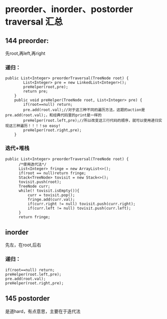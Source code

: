 # preorder、inorder、postorder traversal 汇总
## 144 preorder:
先root,再left,再right
### 递归：
```
public List<Integer> preorderTraversal(TreeNode root) {
		List<Integer> pre = new LinkedList<Integer>();
		preHelper(root,pre);
		return pre;
	}
	public void preHelper(TreeNode root, List<Integer> pre) {
		if(root==null) return;
		pre.add(root.val);//对于这三种不同的遍历方法，这题的action是pre.add(root.val);，和经典代码里的print是一样的
		preHelper(root.left,pre);//所以改变这三行代码的顺序，就可以使用递归实现这三种遍历！！！！so easy!
		preHelper(root.right,pre);
	}
  ```
  ### 迭代+堆栈
  ```
  public List<Integer> preorderTraversal(TreeNode root) {
        /*使用迭代法*/
        List<Integer> fringe = new ArrayList<>();
        if(root == null)return fringe;
        Stack<TreeNode> tovisit = new Stack<>();
        tovisit.push(root);
        TreeNode curr;
        while(! tovisit.isEmpty()){
            curr = tovisit.pop();
            fringe.add(curr.val);
            if(curr.right != null) tovisit.push(curr.right);
            if(curr.left != null) tovisit.push(curr.left);
        }
        return fringe;
  ```
  
## inorder
先左，在root,后右
### 递归：
```
if(root==null) return;
preHelper(root.left,pre);
pre.add(root.val);
preHelper(root.right,pre);
```
## 145 postorder
是道hard，有点意思，主要在于迭代法
